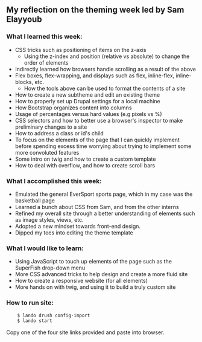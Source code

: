 ## My reflection on the theming week led by Sam Elayyoub

### What I learned this week:
- CSS tricks such as positioning of items on the z-axis
    - Using the z-index and position (relative vs absolute) to change the order of elements
- Indirectly learned how browsers handle scrolling as a result of the above
- Flex boxes, flex-wrapping, and displays such as flex, inline-flex, inline-blocks, etc.
    - How the tools above can be used to format the contents of a site
- How to create a new subtheme and edit an existing theme
- How to properly set up Drupal settings for a local machine
- How Bootstrap organizes content into columns
- Usage of percentages versus hard values (e.g pixels vs %)
- CSS selectors and how to better use a browser's inspector to make preliminary changes to a site
- How to address a class or id's child
- To focus on the elements of the page that I can quickly implement before spending excess time worrying about trying to implement some more convoluted features
- Some intro on twig and how to create a custom template
- How to deal with overflow, and how to create scroll bars

### What I accomplished this week:
- Emulated the general EverSport sports page, which in my case was the basketball page
- Learned a bunch about CSS from Sam, and from the other interns
- Refined my overall site through a better understanding of elements such as image styles, views, etc.
- Adopted a new mindset towards front-end design.
- Dipped my toes into editing the theme template

### What I would like to learn:
- Using JavaScript to touch up elements of the page such as the SuperFish drop-down menu
- More CSS advanced tricks to help design and create a more fluid site
- How to create a responsive website (for all elements)
- More hands on with twig, and using it to build a truly custom site

### How to run site:
```sh
    $ lando drush config-import
    $ lando start
```
Copy one of the four site links provided and paste into browser.